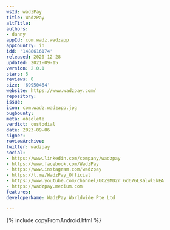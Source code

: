 ```yaml
---
wsId: wadzPay
title: WadzPay
altTitle: 
authors:
- danny
appId: com.wadz.wadzapp
appCountry: in
idd: '1488616174'
released: 2020-12-28
updated: 2021-09-15
version: 2.0.1
stars: 5
reviews: 0
size: '69950464'
website: https://www.wadzpay.com/
repository: 
issue: 
icon: com.wadz.wadzapp.jpg
bugbounty: 
meta: obsolete
verdict: custodial
date: 2023-09-06
signer: 
reviewArchive: 
twitter: wadzpay
social:
- https://www.linkedin.com/company/wadzpay
- https://www.facebook.com/WadzPay
- https://www.instagram.com/wadzpay
- https://t.me/WadzPay_Official
- https://www.youtube.com/channel/UCZsMD2r_6d676L8alwl5kEA
- https://wadzpay.medium.com
features: 
developerName: WadzPay Worldwide Pte Ltd

---
```


{% include copyFromAndroid.html %}